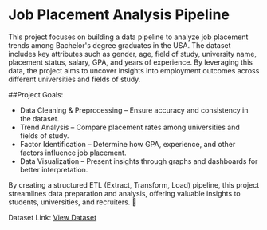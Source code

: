 # Job Placement Analysis Pipeline
This project focuses on building a data pipeline to analyze job placement trends among Bachelor's degree graduates in the USA. The dataset includes key attributes such as gender, age, field of study, university name, placement status, salary, GPA, and years of experience. By leveraging this data, the project aims to uncover insights into employment outcomes across different universities and fields of study.

##Project Goals:
<ul>
<li>Data Cleaning & Preprocessing – Ensure accuracy and consistency in the dataset.</li>
<li>Trend Analysis – Compare placement rates among universities and fields of study.</li>
<li>Factor Identification – Determine how GPA, experience, and other factors influence job placement.</li>
<li>Data Visualization – Present insights through graphs and dashboards for better interpretation.</li>
</ul>

By creating a structured ETL (Extract, Transform, Load) pipeline, this project streamlines data preparation and analysis, offering valuable insights to students, universities, and recruiters. 🚀

Dataset Link: <a href="https://www.kaggle.com/datasets/mahad049/job-placement-dataset"> View Dataset </a>
